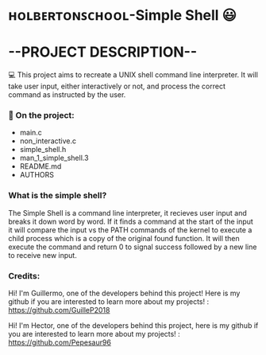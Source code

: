 # ʜᴏʟʙᴇʀᴛᴏɴꜱᴄʜᴏᴏʟ-Simple Shell :smiley:

# --PROJECT DESCRIPTION--

:computer: This project aims to recreate a UNIX shell command line interpreter. It will take
user input, either interactively or not, and process the correct command as instructed by the
user.

### 📁 On the project:

- main.c
- non_interactive.c
- simple_shell.h
- man_1_simple_shell.3
- README.md
- AUTHORS

### What is the simple shell?

The Simple Shell is a command line interpreter, it recieves user input and breaks it down word
by word. If it finds a command at the start of the input it will compare the input vs the PATH
commands of the kernel to execute a child process which is a copy of the original found function.
It will then execute the command and return 0 to signal success followed by a new line to receive
new input.


### Credits:
Hi! I'm Guillermo, one of the developers behind this project! Here is my github if you are interested to learn more about my projects! : https://github.com/GuilleP2018

Hi! I'm Hector, one of the developers behind this project, here is my github if you are interested to learn more about my projects! : https://github.com/Pepesaur96

